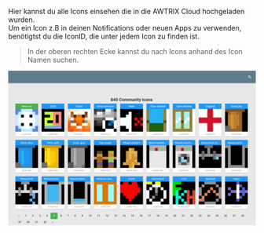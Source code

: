   Hier kannst du alle Icons einsehen die in die AWTRIX Cloud hochgeladen wurden.  
  Um ein Icon z.B in deinen Notifications oder neuen Apps zu verwenden, benötigtst du die IconID, die unter jedem Icon zu finden ist.

  > In der oberen rechten Ecke kannst du nach Icons anhand des Icon Namen suchen.  

  
  <div align=center>
  <img width="800" src="de-de\assets\db.gif"/>
  </div>